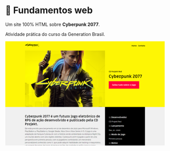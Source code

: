 # :robot: Fundamentos web

Um site 100% HTML sobre **Cyberpunk 2077**.

Atividade prática do curso da Generation Brasil.

![](https://github.com/coelhodiana/fundamentos-web/blob/css/assets/images/image%20(2).png?raw=true)
